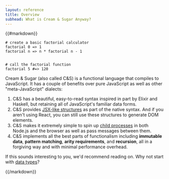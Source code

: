 ```yaml
---
layout: reference
title: Overview
subhead: What is Cream & Sugar Anyway?
---
```


{{#markdown}}

```
# create a basic factorial calculator
factorial 0 => 1
factorial n => n * factorial n - 1


# call the factorial function
factorial 5 #=> 120
```

Cream & Sugar (also called C&S) is a functional language that compiles to JavaScript. It has a couple of benefits over pure JavaScript as well as other "meta-JavaScript" dialects:

1. C&S has a beautiful, easy-to-read syntax inspired in part by Elixir and Haskell, but retaining all of JavaScript's familiar data forms.
2. C&S provides [JSX-like structures](/reference/creamml/) as part of the native syntax. And if you aren't using React, you can still use these structures to generate DOM elements.
3. C&S makes it extremely simple to spin up [child processes](/reference/processes/) in both Node.js and the browser as well as pass messages between them.
4. C&S implements all the best parts of functionalism including **immutable data**, **pattern matching**, **arity requirements**, and **recursion**, all in a forgiving way and with minimal performance overhead.

If this sounds interesting to you, we'd recommend reading on. Why not start with [data types](/reference/data-types/)?

{{/markdown}}
